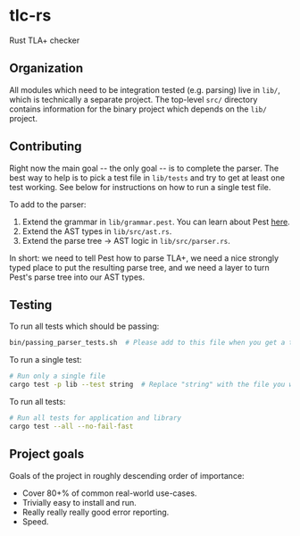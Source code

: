 # tlc-rs
Rust TLA+ checker

## Organization

All modules which need to be integration tested (e.g. parsing) live in `lib/`, which is technically a separate project. The top-level `src/` directory contains information for the binary project which depends on the `lib/` project.

## Contributing

Right now the main goal -- the only goal -- is to complete the parser. The best way to help is to pick a test file in `lib/tests` and try to get at least one test working. See below for instructions on how to run a single test file.

To add to the parser:

1. Extend the grammar in `lib/grammar.pest`. You can learn about Pest [here](https://pest.rs/book/intro.html).
2. Extend the AST types in `lib/src/ast.rs`.
3. Extend the parse tree -> AST logic in `lib/src/parser.rs`.

In short: we need to tell Pest how to parse TLA+, we need a nice strongly typed place to put the resulting parse tree, and we need a layer to turn Pest's parse tree into our AST types.

## Testing

To run all tests which should be passing:

```sh
bin/passing_parser_tests.sh  # Please add to this file when you get a test passing!
```

To run a single test:

```sh
# Run only a single file
cargo test -p lib --test string  # Replace "string" with the file you want
```

To run all tests:

```sh
# Run all tests for application and library
cargo test --all --no-fail-fast
```

## Project goals

Goals of the project in roughly descending order of importance:

- Cover 80+% of common real-world use-cases.
- Trivially easy to install and run.
- Really really really good error reporting.
- Speed.
